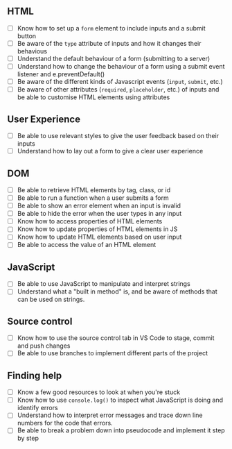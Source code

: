 ## HTML

- [ ] Know how to set up a `form` element to include inputs and a submit button
- [ ] Be aware of the `type` attribute of inputs and how it changes their behavious
- [ ] Understand the default behaviour of a form (submitting to a server)
- [ ] Understand how to change the behaviour of a form using a submit event listener and e.preventDefault()
- [ ] Be aware of the different kinds of Javascript events (`input`, `submit`, etc.)
- [ ] Be aware of other attributes (`required`, `placeholder`, etc.) of inputs and be able to customise HTML elements using attributes

## User Experience

- [ ] Be able to use relevant styles to give the user feedback based on their inputs
- [ ] Understand how to lay out a form to give a clear user experience

## **DOM**

- [ ] Be able to retrieve HTML elements by tag, class, or id
- [ ] Be able to run a function when a user submits a form
- [ ] Be able to show an error element when an input is invalid
- [ ] Be able to hide the error when the user types in any input
- [ ] Know how to access properties of HTML elements
- [ ] Know how to update properties of HTML elements in JS
- [ ] Know how to update HTML elements based on user input
- [ ] Be able to access the value of an HTML element

## JavaScript

- [ ] Be able to use JavaScript to manipulate and interpret strings
- [ ] Understand what a "built in method" is, and be aware of methods that can be used on strings.

## Source control

- [ ] Know how to use the source control tab in VS Code to stage, commit and push changes
- [ ] Be able to use branches to implement different parts of the project

## Finding help

- [ ] Know a few good resources to look at when you're stuck
- [ ] Know how to use `console.log()` to inspect what JavaScript is doing and identify errors
- [ ] Understand how to interpret error messages and trace down line numbers for the code that errors.
- [ ] Be able to break a problem down into pseudocode and implement it step by step
